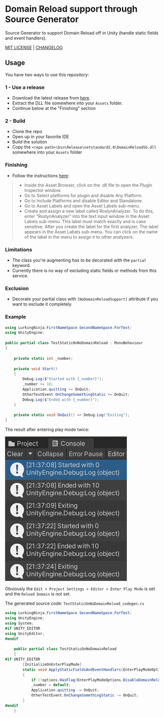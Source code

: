 # Domain Reload support through Source Generator
Source Generator to support Domain Reload off in Unity (handle static fields and event handlers).

[MIT LICENSE](./LICENSE) | [CHANGELOG](./CHANGELOG.md)
## Usage
You have two ways to use this repository:
### 1 - Use a release
- Download the latest release from [here](https://github.com/LurkingNinja/DomainReloadSG/releases).
- Extract the DLL file somewhere into your ```Assets``` folder.
- Continue below at the "Finishing" section
### 2 - Build
- Clone the repo
- Open up in your favorite IDE
- Build the solution
- Copy the ```<repo path>\bin\Release\netstandard2.0\DomainReloadSG.dll``` somewhere into your ```Assets``` folder
### Finishing
- Follow the instructions [here](https://docs.unity3d.com/Manual/roslyn-analyzers.html):
> - Inside the Asset Browser, click on the .dll file to open the Plugin Inspector
    window.
> - Go to Select platforms for plugin and disable Any Platform.
> - Go to Include Platforms and disable Editor and Standalone.
> - Go to Asset Labels and open the Asset Labels sub-menu.
> - Create and assign a new label called RoslynAnalyzer. To do this, enter “RoslynAnalyzer” into the text input window in the Asset Labels sub-menu. This label must match exactly and is case sensitive. After you create the label for the first analyzer, The label appears in the Asset Labels sub-menu. You can click on the name of the label in the menu to assign it to other analyzers.

### Limitations
- The class you're augmenting _has to be_ decorated with the ```partial``` keyword.
- Currently there is no way of excluding static fields or methods from this service.

### Exclusion
- Decorate your partial class with ```[NoDomainReloadSupport]``` attribute if you want to exclude it completely.

### Example
```csharp
using LurkingNinja.FirstNameSpace.SecondNameSpace.ForTest;
using UnityEngine;

public partial class TestStaticOnNoDomainReload : MonoBehaviour
{

    private static int _number;
    
    private void Start()
    {
        Debug.Log($"Started with {_number}");
        _number += 10;
        Application.quitting += OnQuit;
        OtherTestEvent.OnChangeSomethingStatic += OnQuit;
        Debug.Log($"Ended with {_number}");
    }

    private static void OnQuit() => Debug.Log("Exiting");
}
```
The result after entering play mode twice:

![Console screenshot showing resetting happening.](Console.png)

Obviously the ```Edit > Project Settings > Editor > Enter Play Mode``` is set and the ```Reload Domain``` is not set.

The generated source code:
```TestStaticOnNoDomainReload_codegen.cs```
```csharp
using LurkingNinja.FirstNameSpace.SecondNameSpace.ForTest;
using UnityEngine;
using System;
#if UNITY_EDITOR
using UnityEditor;
#endif

    public partial class TestStaticOnNoDomainReload 
    {
#if UNITY_EDITOR
        [InitializeOnEnterPlayMode]
        static void ApplyStaticFieldsAndEventHandlers(EnterPlayModeOptions options)
        {
            if (!options.HasFlag(EnterPlayModeOptions.DisableDomainReload)) return;
			_number = default;
			Application.quitting -= OnQuit;
			OtherTestEvent.OnChangeSomethingStatic -= OnQuit;
        }
#endif
    }
```